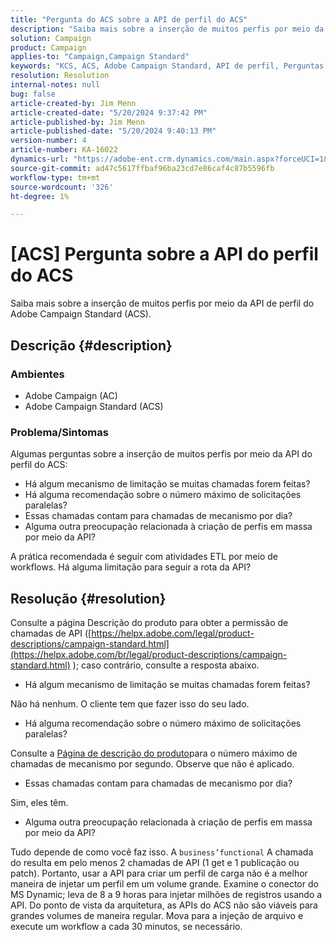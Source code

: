 ```yaml
---
title: "Pergunta do ACS sobre a API de perfil do ACS"
description: "Saiba mais sobre a inserção de muitos perfis por meio da API de perfil do Adobe Campaign Standard (ACS)."
solution: Campaign
product: Campaign
applies-to: "Campaign,Campaign Standard"
keywords: "KCS, ACS, Adobe Campaign Standard, API de perfil, Perguntas frequentes, AC, Adobe Campaign"
resolution: Resolution
internal-notes: null
bug: false
article-created-by: Jim Menn
article-created-date: "5/20/2024 9:37:42 PM"
article-published-by: Jim Menn
article-published-date: "5/20/2024 9:40:13 PM"
version-number: 4
article-number: KA-16022
dynamics-url: "https://adobe-ent.crm.dynamics.com/main.aspx?forceUCI=1&pagetype=entityrecord&etn=knowledgearticle&id=2887172d-f116-ef11-9f8a-6045bd006268"
source-git-commit: ad47c5617ffbaf96ba23cd7e86caf4c87b5596fb
workflow-type: tm+mt
source-wordcount: '326'
ht-degree: 1%

---
```


# [ACS] Pergunta sobre a API do perfil do ACS


Saiba mais sobre a inserção de muitos perfis por meio da API de perfil do Adobe Campaign Standard (ACS).

## Descrição {#description}


### <b>Ambientes</b>

- Adobe Campaign (AC)
- Adobe Campaign Standard (ACS)




### <b>Problema/Sintomas</b>

Algumas perguntas sobre a inserção de muitos perfis por meio da API do perfil do ACS:

- Há algum mecanismo de limitação se muitas chamadas forem feitas?
- Há alguma recomendação sobre o número máximo de solicitações paralelas?
- Essas chamadas contam para chamadas de mecanismo por dia?
- Alguma outra preocupação relacionada à criação de perfis em massa por meio da API?


A prática recomendada é seguir com atividades ETL por meio de workflows. Há alguma limitação para seguir a rota da API?


## Resolução {#resolution}


Consulte a página Descrição do produto para obter a permissão de chamadas de API ([https://helpx.adobe.com/legal/product-descriptions/campaign-standard.html](https://helpx.adobe.com/br/legal/product-descriptions/campaign-standard.html) ); caso contrário, consulte a resposta abaixo.



- Há algum mecanismo de limitação se muitas chamadas forem feitas?


Não há nenhum. O cliente tem que fazer isso do seu lado.

- Há alguma recomendação sobre o número máximo de solicitações paralelas?


Consulte a [Página de descrição do produto](https://helpx.adobe.com/legal/product-descriptions/campaign-standard.html#)para o número máximo de chamadas de mecanismo por segundo. Observe que não é aplicado.

- Essas chamadas contam para chamadas de mecanismo por dia?


Sim, eles têm.

- Alguma outra preocupação relacionada à criação de perfis em massa por meio da API?


Tudo depende de como você faz isso. A `business’functional` A chamada do resulta em pelo menos 2 chamadas de API (1 get e 1 publicação ou patch). Portanto, usar a API para criar um perfil de carga não é a melhor maneira de injetar um perfil em um volume grande. Examine o conector do MS Dynamic; leva de 8 a 9 horas para injetar milhões de registros usando a API. Do ponto de vista da arquitetura, as APIs do ACS não são viáveis para grandes volumes de maneira regular. Mova para a injeção de arquivo e execute um workflow a cada 30 minutos, se necessário.
